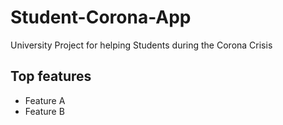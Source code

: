 # Student-Corona-App
University Project for helping Students during the Corona Crisis

## Top features

- Feature A
- Feature B